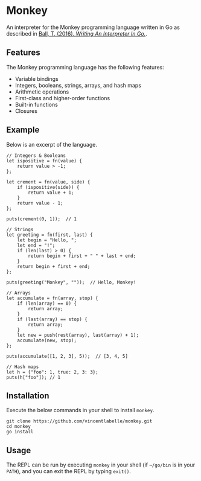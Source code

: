 # Monkey

An interpreter for the Monkey programming language written in Go as described
in [Ball, T. (2016). _Writing An Interpreter In
Go._](https://interpreterbook.com/).

## Features

The Monkey programming language has the following features:

- Variable bindings
- Integers, booleans, strings, arrays, and hash maps
- Arithmetic operations
- First-class and higher-order functions
- Built-in functions
- Closures

## Example

Below is an excerpt of the language.

```text
// Integers & Booleans
let ispositive = fn(value) {
    return value > -1;
};

let crement = fn(value, side) {
    if (ispositive(side)) {
        return value + 1;
    }
    return value - 1;
};

puts(crement(0, 1));  // 1

// Strings
let greeting = fn(first, last) {
    let begin = "Hello, ";
    let end = "!";
    if (len(last) > 0) {
        return begin + first + " " + last + end;
    }
    return begin + first + end;
};

puts(greeting("Monkey", ""));  // Hello, Monkey!

// Arrays
let accumulate = fn(array, stop) {
    if (len(array) == 0) {
        return array;
    }
    if (last(array) == stop) {
        return array;
    }
    let new = push(rest(array), last(array) + 1);
    accumulate(new, stop);
};

puts(accumulate([1, 2, 3], 5));  // [3, 4, 5]

// Hash maps
let h = {"foo": 1, true: 2, 3: 3};
puts(h["foo"]); // 1
```

## Installation

Execute the below commands in your shell to install `monkey`.

```shell
git clone https://github.com/vincentlabelle/monkey.git
cd monkey
go install
```

## Usage

The REPL can be run by executing `monkey` in your shell (if `~/go/bin` is in
your `PATH`), and you can exit the REPL by typing `exit()`.
